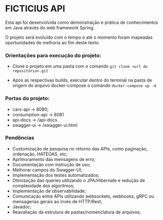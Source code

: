 # FICTICIUS API

Esta api foi desenvolvida como demonstração e prática de conhecimentos em Java
através do web framework Spring.

O projeto será evoluído com o tempo e até o momento foram mapeadas oportunidades
de melhoria ao fim deste texto.

### Orientações para execução do projeto:

- Clone o projeto em uma pasta com o comando
  `git clone <url do repositório>.git`

- Após as respectivas builds, executar dentro do terminal na pasta de origem do
  arquivo docker-compose o comando `docker-compose up -d`

### Portas do projeto:

- cars-api -> 8080;
- consumption-api -> 8081
- api-docs -> /api-docs
- swagger-ui -> /swagger-ui.html

### Pendências

- Customização de pesquisa no retorno das APIs, como paginação, ordenação,
  HATEOAS, etc;
- Aprimoramento das mensagens de erro;
- Documentação com instrução de uso;
- Melhorar campos do Swagger-UI;
- Implementação dos testes automatizados;
- Otimização das queries utilizando o JPA/Hibernate e redução de complexidade
  dos algoritmos;
- Implementação de observabilidade;
- Comunicação entre APIs utilizando websockets, webhooks, gRPC ou mensagerias
  gerais ao invés de HTTP/Rest;
- Javadoc;
- Reavaliação da estrutura de pastas/nomenclatura de arquivos;
